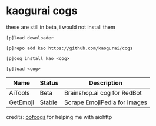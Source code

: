 # kaogurai cogs

these are still in beta, i would not install them

```
[p]load downloader

[p]repo add kao https://github.com/kaogurai/cogs

[p]cog install kao <cog>

[p]load <cog>
```

| Name     | Status | Description                 |
|----------|--------|-----------------------------|
| AiTools  | Beta   | Brainshop.ai cog for RedBot |
| GetEmoji | Stable | Scrape EmojiPedia for images|


credits:
[oofcogs](https://github.com/OofChair/OofCogs) for helping me with aiohttp